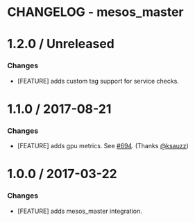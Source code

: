 # CHANGELOG - mesos_master

1.2.0 / Unreleased
==================

### Changes

* [FEATURE] adds custom tag support for service checks.

1.1.0 / 2017-08-21
==================

### Changes

* [FEATURE] adds gpu metrics. See [#694][]. (Thanks [@ksauzz][])

1.0.0 / 2017-03-22
==================

### Changes

* [FEATURE] adds mesos_master integration.

<!--- The following link definition list is generated by PimpMyChangelog --->
[#694]: https://github.com/DataDog/integrations-core/issues/694
[@ksauzz]: https://github.com/ksauzz
